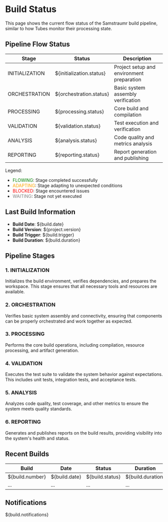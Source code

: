 # Build Status

This page shows the current flow status of the Samstraumr build pipeline, similar to how Tubes monitor their processing state.

## Pipeline Flow Status

| Stage | Status | Description |
|-------|--------|-------------|
| INITIALIZATION | ${initialization.status} | Project setup and environment preparation |
| ORCHESTRATION | ${orchestration.status} | Basic system assembly verification |
| PROCESSING | ${processing.status} | Core build and compilation |
| VALIDATION | ${validation.status} | Test execution and verification |
| ANALYSIS | ${analysis.status} | Code quality and metrics analysis |
| REPORTING | ${reporting.status} | Report generation and publishing |

Legend:
- <span style="color: green;">FLOWING</span>: Stage completed successfully
- <span style="color: orange;">ADAPTING</span>: Stage adapting to unexpected conditions
- <span style="color: red;">BLOCKED</span>: Stage encountered issues
- <span style="color: gray;">WAITING</span>: Stage not yet executed

## Last Build Information

- **Build Date**: ${build.date}
- **Build Version**: ${project.version}
- **Build Trigger**: ${build.trigger}
- **Build Duration**: ${build.duration}

## Pipeline Stages

### 1. INITIALIZATION

Initializes the build environment, verifies dependencies, and prepares the workspace. This stage ensures that all necessary tools and resources are available.

### 2. ORCHESTRATION

Verifies basic system assembly and connectivity, ensuring that components can be properly orchestrated and work together as expected.

### 3. PROCESSING

Performs the core build operations, including compilation, resource processing, and artifact generation.

### 4. VALIDATION

Executes the test suite to validate the system behavior against expectations. This includes unit tests, integration tests, and acceptance tests.

### 5. ANALYSIS

Analyzes code quality, test coverage, and other metrics to ensure the system meets quality standards.

### 6. REPORTING

Generates and publishes reports on the build results, providing visibility into the system's health and status.

## Recent Builds

| Build | Date | Status | Duration | Trigger |
|-------|------|--------|----------|---------|
| ${build.number} | ${build.date} | ${build.status} | ${build.duration} | ${build.trigger} |
| ... | ... | ... | ... | ... |

## Notifications

${build.notifications}